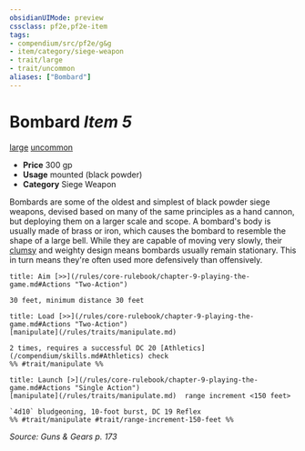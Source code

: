 ```yaml
---
obsidianUIMode: preview
cssclass: pf2e,pf2e-item
tags:
- compendium/src/pf2e/g&g
- item/category/siege-weapon
- trait/large
- trait/uncommon
aliases: ["Bombard"]
---
```

# Bombard *Item 5*  
[large](/rules/traits/large-b1.md)  [uncommon](/rules/traits/uncommon.md)  

- **Price** 300 gp
- **Usage** mounted (black powder)
- **Category** Siege Weapon

Bombards are some of the oldest and simplest of black powder siege weapons, devised based on many of the same principles as a hand cannon, but deploying them on a larger scale and scope. A bombard's body is usually made of brass or iron, which causes the bombard to resemble the shape of a large bell. While they are capable of moving very slowly, their [clumsy](/rules/conditions.md#Clumsy) and weighty design means bombards usually remain stationary. This in turn means they're often used more defensively than offensively.

```ad-embed-ability
title: Aim [>>](/rules/core-rulebook/chapter-9-playing-the-game.md#Actions "Two-Action")

30 feet, minimum distance 30 feet
```

```ad-embed-ability
title: Load [>>](/rules/core-rulebook/chapter-9-playing-the-game.md#Actions "Two-Action")
[manipulate](/rules/traits/manipulate.md)  

2 times, requires a successful DC 20 [Athletics](/compendium/skills.md#Athletics) check   
%% #trait/manipulate %%
```

```ad-embed-ability
title: Launch [>](/rules/core-rulebook/chapter-9-playing-the-game.md#Actions "Single Action")
[manipulate](/rules/traits/manipulate.md)  range increment <150 feet>  

`4d10` bludgeoning, 10-foot burst, DC 19 Reflex  
%% #trait/manipulate #trait/range-increment-150-feet %%
```

*Source: Guns & Gears p. 173*
